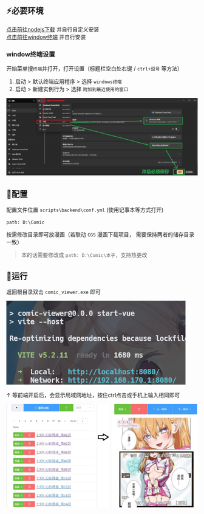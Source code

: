 
## ⚡️必要环境
[点击前往nodejs下载](https://nodejs.cn/download/current/) 并自行自定义安装<br>
[点击前往window终端](https://apps.microsoft.com/detail/9N0DX20HK701?launch=true&mode=full&hl=zh-cn&gl=cn&ocid=bingwebsearch) 并自行安装

### window终端设置
开始菜单搜`终端`并打开，打开设置（标题栏空白处右键 / `ctrl+逗号` 等方法）<br>
1. 启动 > 默认终端应用程序 > 选择 `windows终端`<br>
2. 启动 > 新建实例行为 > 选择 `附加到最近使用的窗口`

![](assets/show-win-terminal-conf.jpg)

## 🔨配置
配置文件位置 `scripts\backend\conf.yml` (使用记事本等方式打开)

`path: D:\Comic`

按需修改目录即可放漫画（若联动 `CGS` 漫画下载项目， 需要保持两者的储存目录一致） 

> 本的话需要修改成 `path: D:\Comic\本子`，支持热更改

## 🚀运行
返回根目录双击 `comic_viewer.exe` 即可

![](assets/vue.png)

↑ 等前端开启后，会显示局域网地址，按住ctrl点击或手机上输入相同即可

![](assets/comic_viewer.jpg)
